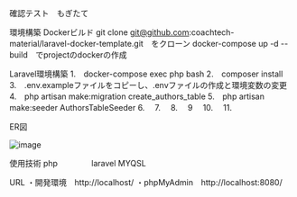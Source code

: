確認テスト　もぎたて

環境構築
Dockerビルド
git clone git@github.com:coachtech-material/laravel-docker-template.git　をクローン
docker-compose up -d --build　でprojectのdockerの作成

Laravel環境構築
1.　docker-compose exec php bash
2.　composer install
3.　.env.exampleファイルをコピーし、.envファイルの作成と環境変数の変更
4.　php artisan make:migration create_authors_table
5.　php artisan make:seeder AuthorsTableSeeder
6.　
7.　
8.　
9　
10.　
11.　

ER図


![image](https://github.com/user-attachments/assets/067431a6-8705-40aa-8bd9-904fc3934f2d)



使用技術
php　　　　
laravel
MYQSL

URL
・開発環境　http://localhost/
・phpMyAdmin　http://localhost:8080/

